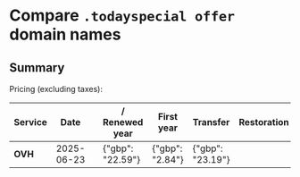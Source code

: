 # Compare `.todayspecial offer` domain names

## Summary

Pricing (excluding taxes):

| Service | Date |  | / Renewed year | First year | Transfer | Restoration |
|--|--|--|--|--|--|--|
| **OVH** | 2025-06-23 |  | {"gbp": "22.59"} | {"gbp": "2.84"} | {"gbp": "23.19"} |  |

